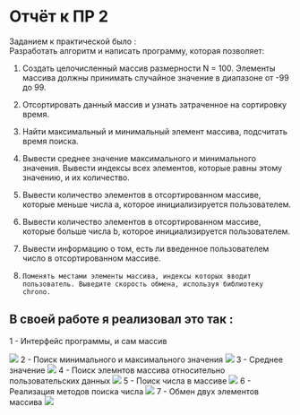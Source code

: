 # Отчёт к ПР 2
Заданием к практической было :  
Разработать алгоритм и написать программу, которая позволяет:  

1)    Создать целочисленный массив размерности N = 100. Элементы массива должны принимать случайное значение в диапазоне от -99 до 99.

2)    Отсортировать данный массив и узнать затраченное на сортировку время.

3)    Найти максимальный и минимальный элемент массива, подсчитать время поиска.

4)    Вывести среднее значение максимального и минимального значения. Вывести индексы всех элементов, которые равны этому значению, и их количество.

5)    Вывести количество элементов в отсортированном массиве, которые меньше числа a, которое инициализируется пользователем.

6)    Вывести количество элементов в отсортированном массиве, которые больше числа b, которое инициализируется пользователем.

7)    Вывести информацию о том, есть ли введенное пользователем число в отсортированном массиве.

8)     Поменять местами элементы массива, индексы которых вводит пользователь. Выведите скорость обмена, используя библиотеку chrono.  
## В своей работе я реализовал это так :  
1 - Интерфейс программы, и сам массив
<html>
<img src="https://sun9-65.userapi.com/impg/Bnv4tJhov5fhsRiS1asrxIg_psFMh_XzJZBfIw/XgwPKyspLG0.jpg?size=653x720&quality=96&proxy=1&sign=0412eced4b94c9a6230a781ee02fa885&type=album">
</html>  
2 - Поиск минимального и максимального значения  
<html>
<img src="https://sun9-47.userapi.com/impg/tih0eGiITgxRpm6hUetwMSoZcCVKljfFVruXcA/IbjRYbowuR4.jpg?size=447x271&quality=96&proxy=1&sign=a1442cf1d94aebb577fcea4cd27aba30&type=album">
</html>  
3 - Среднее значение  
<html>
<img src="https://sun9-45.userapi.com/impg/0orJaFWWLZ6DP-PJHaqR_5cL3Ad3vRd6US4bpg/eXJ5fFVzf4s.jpg?size=453x230&quality=96&proxy=1&sign=84572f962bc88a13e9b66023767629a5&type=album">
</html>  
4 - Поиск элемнтов массива относительно пользовательских данных  
<html>
<img src="https://sun9-47.userapi.com/impg/DP9riOtyvRTwLTHk0yXNrUZsDyrvIBgeBD-0jA/jkkKimabNw8.jpg?size=481x228&quality=96&proxy=1&sign=e896dd6080a75c57b811bd46f1e44913&type=album">
</html>  
5 - Поиск числа в массиве  
<html>
<img src="https://sun9-55.userapi.com/impg/m0awe_Hw08bqnulbZVzEXMY9Gwj1Ius3wIvN9Q/qAMJvwBsh2E.jpg?size=439x163&quality=96&proxy=1&sign=3aed4d3cd6059f32f8aaa7f351ea597a&type=album">
</html> 
6 - Реализация методов поиска числа  
<html>
<img src="https://sun9-22.userapi.com/impg/IsQCzDG9VmKEFAC-jkWVASJHxeYVf_-tXLO43A/dGavfj0Uyow.jpg?size=459x286&quality=96&proxy=1&sign=e4e16d835e5449603f38d40bb8e27d5a&type=album">
</html> 
7 - Обмен двух элементов массива  
<html>
<img src="https://sun9-70.userapi.com/impg/Fz4hx84VtG8nD3tMOvpdYrDEsKZ9fCNaBd80lA/jcr1FKOsFZA.jpg?size=494x154&quality=96&proxy=1&sign=4b824b1c4fe3583fd8edd335ce3c6579&type=album">
</html>
